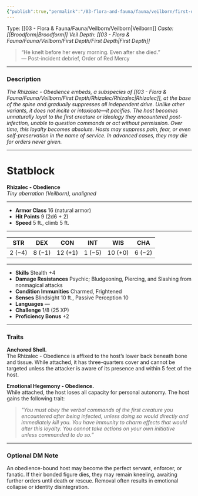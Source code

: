```yaml
---
{"publish":true,"permalink":"/03-flora-and-fauna/fauna/veilborn/first-depth/rhizalec/rhizalec-obedience/"}
---
```


Type: [[03 - Flora & Fauna/Fauna/Veilborn/Veilborn\|Veilborn]]
*Caste: [[Broodform\|Broodform]]*
*Veil Depth: [[03 - Flora & Fauna/Fauna/Veilborn/First Depth/First Depth\|First Depth]]*

> “He knelt before her every morning. Even after she died.”  
> — Post-incident debrief, Order of Red Mercy

---
### Description  
*The Rhizalec - Obedience embeds, a subspecies of [[03 - Flora & Fauna/Fauna/Veilborn/First Depth/Rhizalec/Rhizalec\|Rhizalec]], at the base of the spine and gradually suppresses all independent drive. Unlike other variants, it does not incite or intoxicate—it pacifies. The host becomes unnaturally loyal to the first creature or ideology they encountered post-infection, unable to question commands or act without permission. Over time, this loyalty becomes absolute. Hosts may suppress pain, fear, or even self-preservation in the name of service. In advanced cases, they may die for orders never given.*

---
# Statblock  
**Rhizalec - Obedience**  
*Tiny aberration (Veilborn), unaligned*  
___
- **Armor Class** 16 (natural armor)
- **Hit Points** 9 (2d6 + 2)
- **Speed** 5 ft., climb 5 ft.
___
| STR | DEX | CON | INT | WIS | CHA |
|:--:|:--:|:--:|:--:|:--:|:--:|
| 2 (−4) | 8 (−1) | 12 (+1) | 1 (−5) | 10 (+0) | 6 (−2) |
___
- **Skills** Stealth +4
- **Damage Resistances** Psychic; Bludgeoning, Piercing, and Slashing from nonmagical attacks
- **Condition Immunities** Charmed, Frightened
- **Senses** Blindsight 10 ft., Passive Perception 10
- **Languages** —
- **Challenge** 1/8 (25 XP)  
- **Proficiency Bonus** +2
___

### Traits
**Anchored Shell.**  
The Rhizalec - Obedience is affixed to the host’s lower back beneath bone and tissue. While attached, it has three-quarters cover and cannot be targeted unless the attacker is aware of its presence and within 5 feet of the host.

**Emotional Hegemony - Obedience.**  
While attached, the host loses all capacity for personal autonomy. The host gains the following trait:  
> _"You must obey the verbal commands of the first creature you encountered after being infected, unless doing so would directly and immediately kill you. You have immunity to charm effects that would alter this loyalty. You cannot take actions on your own initiative unless commanded to do so.”_

---
### Optional DM Note  
An obedience-bound host may become the perfect servant, enforcer, or fanatic. If their bonded figure dies, they may remain kneeling, awaiting further orders until death or rescue. Removal often results in emotional collapse or identity disintegration.

